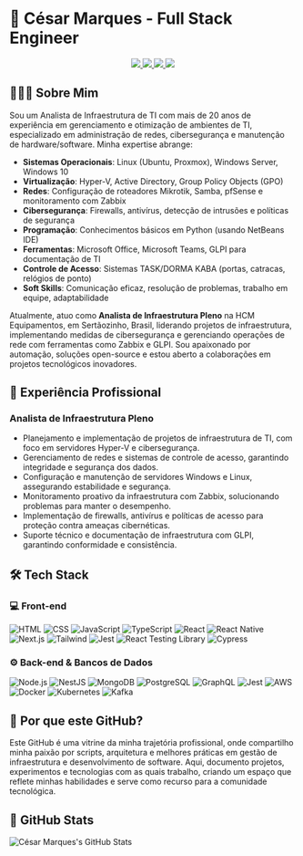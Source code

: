 # 👋 César Marques - Full Stack Engineer

<p align="center">
  <a href="https://www.linkedin.com/in/cesar-marques-a5723296/">
    <img src="https://img.shields.io/badge/-LinkedIn-0077B5?style=flat-square&logo=linkedin&logoColor=white"/>
  </a>
  <a href="https://instagram.com/_cesar.marques_">
    <img src="https://img.shields.io/badge/-Instagram-E4405F?style=flat-square&logo=Instagram&logoColor=white"/>
  </a>
  <a href="https://www.youtube.com/">
    <img src="https://img.shields.io/badge/-YouTube-D62422?style=flat-square&labelColor=D62422&logo=youtube&logoColor=white"/>
  </a>
  <a href="mailto:wesscd@gmail.com">
    <img src="https://img.shields.io/badge/-Email-D14836?style=flat-square&logo=Gmail&logoColor=white"/>
  </a>
</p>

## 👨🏻‍💻 Sobre Mim

Sou um Analista de Infraestrutura de TI com mais de 20 anos de experiência em gerenciamento e otimização de ambientes de TI, especializado em administração de redes, cibersegurança e manutenção de hardware/software. Minha expertise abrange:

- **Sistemas Operacionais**: Linux (Ubuntu, Proxmox), Windows Server, Windows 10
- **Virtualização**: Hyper-V, Active Directory, Group Policy Objects (GPO)
- **Redes**: Configuração de roteadores Mikrotik, Samba, pfSense e monitoramento com Zabbix
- **Cibersegurança**: Firewalls, antivírus, detecção de intrusões e políticas de segurança
- **Programação**: Conhecimentos básicos em Python (usando NetBeans IDE)
- **Ferramentas**: Microsoft Office, Microsoft Teams, GLPI para documentação de TI
- **Controle de Acesso**: Sistemas TASK/DORMA KABA (portas, catracas, relógios de ponto)
- **Soft Skills**: Comunicação eficaz, resolução de problemas, trabalho em equipe, adaptabilidade

Atualmente, atuo como **Analista de Infraestrutura Pleno** na HCM Equipamentos, em Sertãozinho, Brasil, liderando projetos de infraestrutura, implementando medidas de cibersegurança e gerenciando operações de rede com ferramentas como Zabbix e GLPI. Sou apaixonado por automação, soluções open-source e estou aberto a colaborações em projetos tecnológicos inovadores.

## 💼 Experiência Profissional

### Analista de Infraestrutura Pleno
- Planejamento e implementação de projetos de infraestrutura de TI, com foco em servidores Hyper-V e cibersegurança.
- Gerenciamento de redes e sistemas de controle de acesso, garantindo integridade e segurança dos dados.
- Configuração e manutenção de servidores Windows e Linux, assegurando estabilidade e segurança.
- Monitoramento proativo da infraestrutura com Zabbix, solucionando problemas para manter o desempenho.
- Implementação de firewalls, antivírus e políticas de acesso para proteção contra ameaças cibernéticas.
- Suporte técnico e documentação de infraestrutura com GLPI, garantindo conformidade e consistência.

## 🛠️ Tech Stack

### 💻 Front-end
![HTML](https://img.shields.io/badge/-HTML-333333?style=flat&logo=HTML5)
![CSS](https://img.shields.io/badge/-CSS-333333?style=flat&logo=CSS3&logoColor=1572B6)
![JavaScript](https://img.shields.io/badge/-JavaScript-333333?style=flat&logo=javascript)
![TypeScript](https://img.shields.io/badge/-TypeScript-333333?style=flat&logo=typescript&logoColor=2D79C7)
![React](https://img.shields.io/badge/-React-333333?style=flat&logo=react)
![React Native](https://img.shields.io/badge/-React%20Native-333333?style=flat&logo=react)
![Next.js](https://img.shields.io/badge/-Next.js-333333?style=flat&logo=next.js)
![Tailwind](https://img.shields.io/badge/-Tailwind-333333?style=flat&logo=tailwind-css)
![Jest](https://img.shields.io/badge/-Jest-333333?style=flat&logo=jest&logoColor=E535AB)
![React Testing Library](https://img.shields.io/badge/-RTL-333333?style=flat&logo=testing-library)
![Cypress](https://img.shields.io/badge/-Cypress-333333?style=flat&logo=cypress)

### ⚙️ Back-end & Bancos de Dados
![Node.js](https://img.shields.io/badge/-Node.js-333333?style=flat&logo=node.js)
![NestJS](https://img.shields.io/badge/-NestJS-333333?style=flat&logo=nestjs&logoColor=E535AB)
![MongoDB](https://img.shields.io/badge/-MongoDB-333333?style=flat&logo=mongodb)
![PostgreSQL](https://img.shields.io/badge/-PostgreSQL-333333?style=flat&logo=postgresql)
![GraphQL](https://img.shields.io/badge/-GraphQL-333333?style=flat&logo=graphql&logoColor=E535AB)
![Jest](https://img.shields.io/badge/-Jest-333333?style=flat&logo=jest&logoColor=E535AB)
![AWS](https://img.shields.io/badge/-AWS-333333?style=flat&logo=amazon-web-services)
![Docker](https://img.shields.io/badge/-Docker-333333?style=flat&logo=docker)
![Kubernetes](https://img.shields.io/badge/-Kubernetes-333333?style=flat&logo=kubernetes)
![Kafka](https://img.shields.io/badge/-Kafka-333333?style=flat&logo=apache-kafka)

## 🌟 Por que este GitHub?

Este GitHub é uma vitrine da minha trajetória profissional, onde compartilho minha paixão por scripts, arquitetura e melhores práticas em gestão de infraestrutura e desenvolvimento de software. Aqui, documento projetos, experimentos e tecnologias com as quais trabalho, criando um espaço que reflete minhas habilidades e serve como recurso para a comunidade tecnológica.

## 🚀 GitHub Stats

![César Marques's GitHub Stats](https://github-readme-stats.vercel.app/api?username=wesscd&show_icons=true&theme=dracula)
